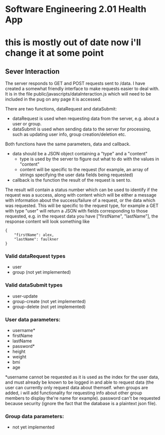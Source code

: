 
# Software Engineering 2.01 Health App

# this is mostly out of date now i'll change it at some point





## Sever Interaction
The server responds to GET and POST requests sent to /data. I have created a somewhat friendly interface to make requests
easier to deal with. It is in the file public/javascripts/dataInteraction.js which will need to be included in the pug
on any page it is accessed.

There are two functions, dataRequest and dataSubmit:
* dataRequest is used when requesting data from the server, e.g. about a user or group.
* dataSubmit is used when sending data to the server for processing, such as updating user info, group creation/deletion etc.

Both functions have the same parameters, data and callback.
* data should be a JSON object containing a "type" and a "content"
    * type is used by the server to figure out what to do with the values in "content"
    * content will be specific to the request (for example, an array of strings specifying the user data fields being requested)
* callback is the function the result of the request is sent to.

The result will contain a status number which can be used to identify if the request was a success, along with content
which will be either a message with information about the success/failure of a request, or the data which was requested.
This will be specific to the request type, for example a GET with type "user" will return a JSON with fields corresponding
to those requested, e.g. in the request data you have ["firstName", "lastName"], the response content will look something like
```
{
    "firstName": alex,
    "lastName": faulkner
}
```

### Valid dataRequest types
* user
* group (not yet implemented)

### Valid dataSubmit types
* user-update
* group-create (not yet implemented)
* group-delete (not yet implemented)

### User data parameters:
* username*
* firstName
* lastName
* password*
* height
* weight
* bmi
* age

*username cannot be requested as it is used as the index for the user data, and must already be known to be logged in and
able to request data (the user can currently only request data about themself. when groups are added, i will add
functionality for requesting info about other group members to display the're name for example). password can't be
requested because security (ignore the fact that the database is a plaintext json file).

### Group data parameters:
* not yet implemented